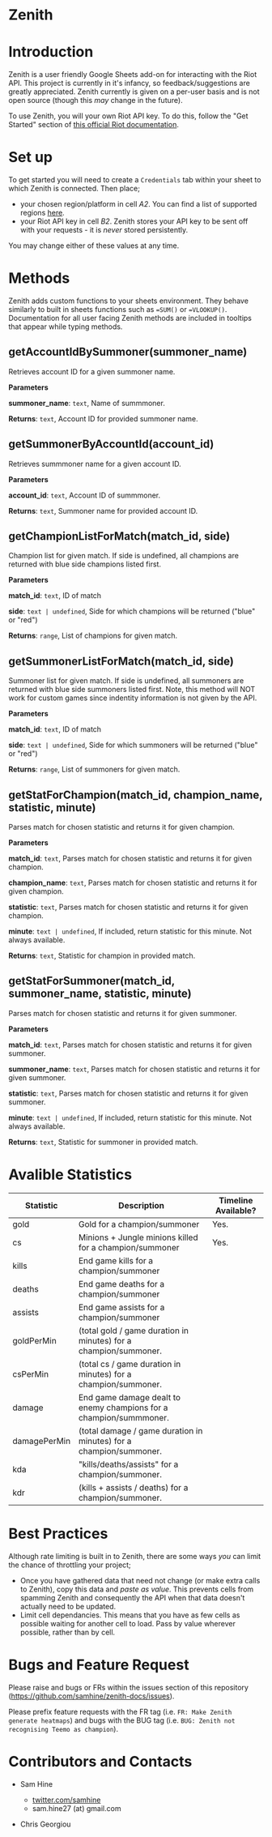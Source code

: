 # Zenith

# Introduction

Zenith is a user friendly Google Sheets add-on for interacting with the Riot API. This project is currently in it's infancy, so feedback/suggestions are greatly appreciated. Zenith currently is given on a per-user basis and is not open source (though this _may_ change in the future).

To use Zenith, you will your own Riot API key. To do this, follow the "Get Started" section of [this official Riot documentation](https://developer.riotgames.com/docs/portal).

# Set up

To get started you will need to create a `Credentials` tab within your sheet to which Zenith is connected. Then place;

- your chosen region/platform in cell _A2_. You can find a list of supported regions [here](https://developer.riotgames.com/docs/lol#_routing-values).
- your Riot API key in cell _B2_. Zenith stores your API key to be sent off with your requests - it is _never_ stored persistently.

You may change either of these values at any time.

# Methods

Zenith adds custom functions to your sheets environment. They behave similarly to built in sheets functions such as `=SUM()` or `=VLOOKUP()`. Documentation for all user facing Zenith methods are included in tooltips that appear while typing methods.

## getAccountIdBySummoner(summoner_name)

Retrieves account ID for a given summoner name.

**Parameters**

**summoner_name**: `text`, Name of summmoner.

**Returns**: `text`, Account ID for provided summoner name.

## getSummonerByAccountId(account_id)

Retrieves summmoner name for a given account ID.

**Parameters**

**account_id**: `text`, Account ID of summmoner.

**Returns**: `text`, Summoner name for provided account ID.

## getChampionListForMatch(match_id, side)

Champion list for given match. If side is undefined, all champions are returned with blue side champions listed first.

**Parameters**

**match_id**: `text`, ID of match

**side**: `text | undefined`, Side for which champions will be returned ("blue" or "red")

**Returns**: `range`, List of champions for given match.

## getSummonerListForMatch(match_id, side)

Summoner list for given match. If side is undefined, all summoners are returned with blue side summoners listed first. Note, this method will NOT work for custom games since indentity information is not given by the API.

**Parameters**

**match_id**: `text`, ID of match

**side**: `text | undefined`, Side for which summoners will be returned ("blue" or "red")

**Returns**: `range`, List of summoners for given match.

## getStatForChampion(match_id, champion_name, statistic, minute)

Parses match for chosen statistic and returns it for given champion.

**Parameters**

**match_id**: `text`, Parses match for chosen statistic and returns it for given champion.

**champion_name**: `text`, Parses match for chosen statistic and returns it for given champion.

**statistic**: `text`, Parses match for chosen statistic and returns it for given champion.

**minute**: `text | undefined`, If included, return statistic for this minute. Not always available.

**Returns**: `text`, Statistic for champion in provided match.

## getStatForSummoner(match_id, summoner_name, statistic, minute)

Parses match for chosen statistic and returns it for given summoner.

**Parameters**

**match_id**: `text`, Parses match for chosen statistic and returns it for given summoner.

**summoner_name**: `text`, Parses match for chosen statistic and returns it for given summoner.

**statistic**: `text`, Parses match for chosen statistic and returns it for given summoner.

**minute**: `text | undefined`, If included, return statistic for this minute. Not always available.

**Returns**: `text`, Statistic for summoner in provided match.

# Avalible Statistics

| Statistic    | Description                                                        | Timeline Available? |
| ------------ | ------------------------------------------------------------------ | ------------------- |
| gold         | Gold for a champion/summoner                                       | Yes.                |
| cs           | Minions + Jungle minions killed for a champion/summoner            | Yes.                |
| kills        | End game kills for a champion/summoner                             |                     |
| deaths       | End game deaths for a champion/summoner                            |                     |
| assists      | End game assists for a champion/summoner                           |                     |
| goldPerMin   | (total gold / game duration in minutes) for a champion/summoner.   |                     |
| csPerMin     | (total cs / game duration in minutes) for a champion/summoner.     |                     |
| damage       | End game damage dealt to enemy champions for a champion/summmoner. |                     |
| damagePerMin | (total damage / game duration in minutes) for a champion/summoner. |                     |
| kda          | "kills/deaths/assists" for a champion/summoner.                    |                     |
| kdr          | (kills + assists / deaths) for a champion/summoner.                |                     |

# Best Practices

Although rate limiting is built in to Zenith, there are some ways _you_ can limit the chance of throttling your project;

- Once you have gathered data that need not change (or make extra calls to Zenith), copy this data and _paste as value_. This prevents cells from spamming Zenith and consequently the API when that data doesn't actually need to be updated.
- Limit cell dependancies. This means that you have as few cells as possible waiting for another cell to load. Pass by value wherever possible, rather than by cell.

# Bugs and Feature Request

Please raise and bugs or FRs within the issues section of this repository (https://github.com/samhine/zenith-docs/issues).

Please prefix feature requests with the FR tag (i.e. `FR: Make Zenith generate heatmaps`) and bugs with the BUG tag (i.e. `BUG: Zenith not recognising Teemo as champion`).

# Contributors and Contacts

- Sam Hine

  - [twitter.com/samhine](http://twitter.com/samhine)
  - sam.hine27 (at) gmail.com

- Chris Georgiou

